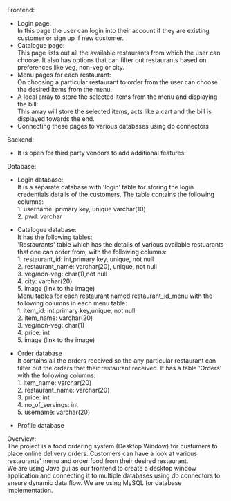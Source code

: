 Frontend:
  - Login page:    
        In this page the user can login into their account if they are existing customer or sign up if new customer.
  - Catalogue page:       
        This page lists out all the available restaurants from which the user can choose. It also has options that can filter out restaurants based on preferences like veg, non-veg or city.
  - Menu pages for each restaurant:         
        On choosing a particular restaurant to order from the user can choose the desired items from the menu.
  - A local array to store the selected items from the menu and displaying the bill:        
        This array will store the selected items, acts like a cart and the bill is displayed towards the end.
  - Connecting these pages to various databases using db connectors

Backend: 

  - It is open for third party vendors to add additional features.
 
Database:
  - Login database:             
      It is a separate database with 'login' table for storing the login credentials details of the customers.
      The table contains the following columns:   
                1. username: primary key, unique varchar(10)    
                2. pwd: varchar
      
  - Catalogue database:           
      It has the following tables:           
                   'Restaurants' table which has the details of various available restuarants that one can order from, with the following columns:     
                                        1. restaurant_id: int,primary key, unique, not null     
                                        2. restaurant_name: varchar(20), unique, not null          
                                        3. veg/non-veg: char(1),not null      
                                        4. city: varchar(20)    
                                        5. image (link to the image)            
                   Menu tables for each restaurant named restaurant_id_menu with the following columns in each menu table:         
                                        1. item_id: int,primary key,unique, not null       
                                        2. item_name: varchar(20)        
                                        3. veg/non-veg: char(1)      
                                        4. price: int     
                                        5. image (link to the image)          
                                        
  - Order database    
          It contains all the orders received so the any particular restaurant can filter out the orders that their restaurant received.
          It has a table 'Orders' with the following columns:                 
                  1. item_name: varchar(20)        
                  2. restaurant_name: varchar(20)            
                  3. price: int         
                  4. no_of_servings: int          
                  5. username: varchar(20)            
     
   - Profile database
 

 Overview:    
 The project is a food ordering system (Desktop Window) for custumers to place online delivery orders. Customers can have a look at various restaurants' menu and order food from their desired restaurant.                  
 We are using Java gui as our frontend to create a desktop window application and connecting it to multiple databases using db connectors to ensure dynamic data flow.
     We are using MySQL for database implementation.
